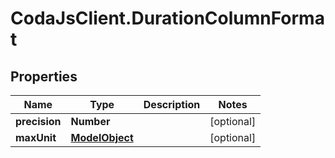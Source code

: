 # CodaJsClient.DurationColumnFormat

## Properties
Name | Type | Description | Notes
------------ | ------------- | ------------- | -------------
**precision** | **Number** |  | [optional] 
**maxUnit** | [**ModelObject**](ModelObject.md) |  | [optional] 
